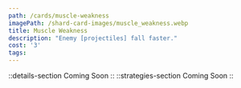 ```yaml
---
path: /cards/muscle-weakness
imagePath: /shard-card-images/muscle_weakness.webp
title: Muscle Weakness
description: "Enemy [projectiles] fall faster."
cost: '3'
tags:
---
```

::details-section
Coming Soon
::
::strategies-section
Coming Soon
::